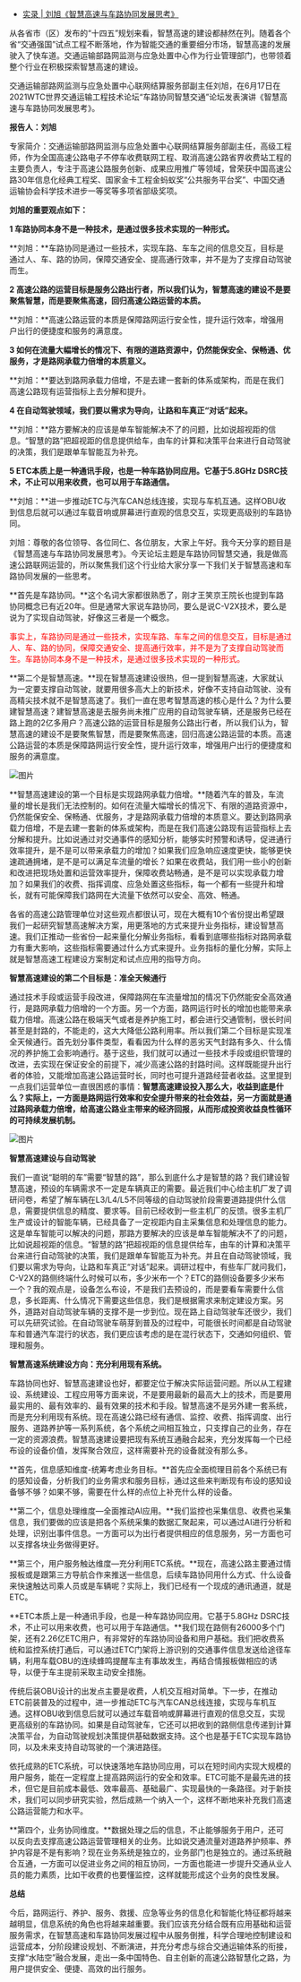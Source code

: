 - [实录 | 刘旭《智慧高速与车路协同发展思考》](https://mp.weixin.qq.com/s/Y6BsddYKlbA1nrOMQTkx1w)

从各省市（区）发布的“十四五”规划来看，智慧高速的建设都赫然在列。随着各个省“交通强国”试点工程不断落地，作为智能交通的重要细分市场，智慧高速的发展驶入了快车道。交通运输部路网监测与应急处置中心作为行业管理部门，也带领着整个行业在积极探索智慧高速的建设。

交通运输部路网监测与应急处置中心联网结算服务部副主任刘旭，在6月17日在2021WTC世界交通运输工程技术论坛“车路协同智慧交通”论坛发表演讲《智慧高速与车路协同发展思考》。

**报告人：刘旭**

专家简介：交通运输部路网监测与应急处置中心联网结算服务部副主任，高级工程师，作为全国高速公路电子不停车收费联网工程、取消高速公路省界收费站工程的主要负责人，专注于高速公路服务创新、成果应用推广等领域，曾荣获中国高速公路30年信息化经典工程奖、国家金卡工程金蚂蚁奖“公共服务平台奖”、中国交通运输协会科学技术进步一等奖等多项省部级奖项。

**刘旭的重要观点如下：**

**1 车路协同本身不是一种技术，是通过很多技术实现的一种形式。**

**刘旭：**车路协同是通过一些技术，实现车路、车车之间的信息交互，目标是通过人、车、路的协同，保障交通安全、提高通行效率，并不是为了支撑自动驾驶而生。

**2 高速公路的运营目标是服务公路出行者，所以我们认为，智慧高速的建设不是要聚焦智慧，而是要聚焦高速，回归高速公路运营的本质。**

**刘旭：**高速公路运营的本质是保障路网运行安全性，提升运行效率，增强用户出行的便捷度和服务的满意度。

**3 如何在流量大幅增长的情况下、有限的道路资源中，仍然能保安全、保畅通、优服务，才是路网承载力倍增的本质意义。**

**刘旭：**要达到路网承载力倍增，不是去建一套新的体系或架构，而是在我们高速公路现有运营指标上去分解和提升。

**4 在自动驾驶领域，我们要以需求为导向，让路和车真正“对话”起来。**

**刘旭：**路方要解决的应该是单车智能解决不了的问题，比如说超视距的信息。“智慧的路”把超视距的信息提供给车，由车的计算和决策平台来进行自动驾驶的决策，我们是跟单车智能互为补充。

**5 ETC本质上是一种通讯手段，也是一种车路协同应用。它基于5.8GHz DSRC技术，不止可以用来收费，也可以用于车路通信。**

**刘旭：**进一步推动ETC与汽车CAN总线连接，实现与车机互通。这样OBU收到信息后就可以通过车载音响或屏幕进行直观的信息交互，实现更高级别的车路协同。

刘旭：尊敬的各位领导、各位同仁、各位朋友，大家上午好。我今天分享的题目是《智慧高速与车路协同发展思考》。今天论坛主题是车路协同智慧交通，我是做高速公路联网运营的，所以聚焦我们这个行业给大家分享一下我们关于智慧高速和车路协同发展的一些思考。

**首先是车路协同。**这个名词大家都很熟悉了，刚才王笑京王院长也提到车路协同概念已有近20年。但是通常大家说车路协同，要么是说C-V2X技术，要么是说为了实现自动驾驶，好像这三者是一个概念。

<font color='red'>事实上，车路协同是通过一些技术，实现车路、车车之间的信息交互，目标是通过人、车、路的协同，保障交通安全、提高通行效率，并不是为了支撑自动驾驶而生。车路协同本身不是一种技术，是通过很多技术实现的一种形式。</font>

**第二个是智慧高速。**现在智慧高速建设很热，但一提到智慧高速，大家就认为一定要支撑自动驾驶，就要用很多高大上的新技术，好像不支持自动驾驶、没有高精尖技术就不是智慧高速了。我们一直在思考智慧高速的核心是什么？为什么要建智慧高速？建智慧高速是去服务尚未推广应用的自动驾驶车辆，还是服务已经在路上跑的2亿多用户？高速公路的运营目标是服务公路出行者，所以我们认为，智慧高速的建设不是要聚焦智慧，而是要聚焦高速，回归高速公路运营的本质。高速公路运营的本质是保障路网运行安全性，提升运行效率，增强用户出行的便捷度和服务的满意度。

![图片](https://mmbiz.qpic.cn/mmbiz_jpg/iaL0yMveAtSNatvPJmmRB9SDbsKjodYs4m9N439HCic9B8ngC5YibWicCiacRypmNNbcJ6EELPllKdguuY141GHficqA/640?wx_fmt=jpeg&tp=webp&wxfrom=5&wx_lazy=1&wx_co=1)

**智慧高速建设的第一个目标是实现路网承载力倍增。**随着汽车的普及，车流量的增长是我们无法控制的。如何在流量大幅增长的情况下、有限的道路资源中，仍然能保安全、保畅通、优服务，才是路网承载力倍增的本质意义。要达到路网承载力倍增，不是去建一套新的体系或架构，而是在我们高速公路现有运营指标上去分解和提升。比如说通过对交通事件的感知分析，能够实时预警和诱导，促进通行效率提升，是不是可以带来承载力的增加？如果我们应急响应速度更快，能够更快速疏通拥堵，是不是可以满足车流量的增长？如果在收费站，我们用一些小的创新和改进把现场处置和运营效率提升，保障收费站畅通，是不是可以实现承载力增加？如果我们的收费、指挥调度、应急处置这些指标，每一个都有一些提升和增长，就有可能保障我们路网在大流量下依然可以安全、高效、畅通。

各省的高速公路管理单位对这些观点都很认可，现在大概有10个省份提出希望跟我们一起研究智慧高速解决方案，用更落地的方式来提升业务指标，建设智慧高速。我们正推动一些省份一起来量化分解业务指标，看看到底哪些指标对路网承载力有重大影响，这些指标需要通过什么方式来提升。业务指标的量化分解，实际上就是智慧高速工程建设方案制定和试点应用的指导方向。

**智慧高速建设的第二个目标是：准全天候通行**

通过技术手段或运营手段改进，保障路网在车流量增加的情况下仍然能安全高效通行，是路网承载力倍增的一个方面。另一个方面，路网运行时长的增加也能带来承载力倍增。高速公路在极端天气或者是养护施工时，都会进行交通管制，很长时间甚至是封路的，不能走的，这大大降低公路利用率。所以我们第二个目标是实现准全天候通行。首先划分事件类型，看看因为什么样的恶劣天气封路有多久、什么情况的养护施工会影响通行。基于这些，我们就可以通过一些技术手段或组织管理的改进，去实现在保证安全的前提下，减少高速公路的封路时间。这样既能提升出行者的体验，又能增加高速公路运营时长，同时也可提升道路经营者收益。这里提到一点我们运营单位一直很困惑的事情：**智慧高速建设投入那么大，收益到底是什么？实际上，一方面是路网运行效率和安全提升带来的社会效益，另一方面就是通过路网承载力倍增，给高速公路业主带来的经济回报，从而形成投资收益良性循环的可持续发展机制。**

![图片](https://mmbiz.qpic.cn/mmbiz_jpg/iaL0yMveAtSNatvPJmmRB9SDbsKjodYs4zic4G0qVcNIYsTic5ic2iattibYEia9aJ2mOMaMFsvLOBlKwrVTwBlgbDXvg/640?wx_fmt=jpeg&tp=webp&wxfrom=5&wx_lazy=1&wx_co=1)

**智慧高速建设与自动驾驶**

我们一直说“聪明的车”需要“智慧的路”，那么到底什么才是智慧的路？我们建设智慧高速，预设的车辆需求不一定是车辆真正的需要。最近我们中心给主机厂发了调研问卷，希望了解车辆在L3/L4/L5不同等级的自动驾驶阶段需要道路提供什么信息，需要提供信息的精度、要求等。目前已经收到一些主机厂的反馈。很多主机厂生产或设计的智能车辆，已经具备了一定视距内自主采集信息和处理信息的能力。这是单车智能可以解决的问题，那路方要解决的应该是单车智能解决不了的问题，比如说超视距的信息。“智慧的路”把超视距的信息提供给车，由车的计算和决策平台来进行自动驾驶的决策，我们是跟单车智能互为补充。并且在自动驾驶领域，我们要以需求为导向，让路和车真正“对话”起来。调研过程中，有些车厂就问我们，C-V2X的路侧终端什么时候可以布，多少米布一个？ETC的路侧设备要多少米布一个？我的观点是，设备怎么布设，不是我们去预设的，而是要看车需要什么信息，多长距离、什么情况下需要这些信息，我们是根据需求来制定建设方案。另外，道路对自动驾驶车辆的支撑不是一步到位。现在路上自动驾驶车还很少，我们可以先研究试验。在自动驾驶车萌芽到普及的过程中，可能很长时间都是自动驾驶车和普通汽车混行的状态，我们更应该考虑的是在混行状态下，交通如何组织、管理和服务。

**智慧高速系统建设方向：充分利用现有系统。**

车路协同也好、智慧高速建设也好，都要定位于解决实际运营问题。所以从工程建设、系统建设、工程应用等方面来说，不是要用最新的最高大上的技术，而是要用最实用的、最有效率的、最有效果的技术和手段。智慧高速不是另外建一套系统，而是充分利用现有系统。现在高速公路已经有通信、监控、收费、指挥调度、出行服务、道路养护等一系列系统，各个系统之间相互独立，只支撑自己的业务，存在一定的资源浪费。智慧高速建设要把现有系统互通融合起来，充分发挥每一个已经布设的设备价值，发挥聚合效应，这样需要补充的设备就没有那么多。

**首先，信息感知维度-统筹考虑业务目标。**首先应全面梳理目前各个系统已有的感知设备，分析我们的业务需求和服务目标，通过这些来判断现有布设的感知设备够不够？如果不够，需要在什么样的点位上补充什么样的设备。

**第二个，信息处理维度—全面推动AI应用。**我们监控也采集信息、收费也采集信息，我们要做的应该是把各个系统采集的数据汇聚起来，可以通过AI进行分析和处理，识别出事件信息。一方面可以为出行者提供相应的信息服务，另一方面也可以支撑各块业务做得更好。

**第三个，用户服务触达维度—充分利用ETC系统。**现在，高速公路主要通过情报板或是跟第三方导航合作来推送一些信息，后续车路协同用什么方式、什么设备来快速触达司乘人员或是车辆呢？实际上，我们已经有一个现成的通讯通道，就是ETC。

**ETC本质上是一种通讯手段，也是一种车路协同应用。它基于5.8GHz DSRC技术，不止可以用来收费，也可以用于车路通信。**我们现在路侧有26000多个门架，还有2.26亿ETC用户，有非常好的车路协同设备和用户基础。我们把收费系统和监控系统打通后，可以通过ETC门架将上游识别的交通事件信息发送给途径车辆，利用车载OBU的连续蜂鸣提醒车主有事故发生，再结合情报板做相应的诱导，以便于车主提前采取主动安全措施。

传统后装OBU设计的出发点主要是收费，人机交互相对简单。下一步，在推动ETC前装普及的过程中，进一步推动ETC与汽车CAN总线连接，实现与车机互通。这样OBU收到信息后就可以通过车载音响或屏幕进行直观的信息交互，实现更高级别的车路协同。如果是自动驾驶车，它还可以把收到的路侧信息传递到计算决策平台，为自动驾驶规划决策提供基础数据支持。这个也是基于ETC实现车路协同，以及未来支持自动驾驶的一个演进路径。

依托成熟的ETC系统，可以快速落地车路协同应用，可以在短时间内实现大规模的用户服务，能在一定程度上提高路网运行的安全和效率。ETC可能不是最先进的技术，但它是目前成本最低、效率最高、基础最广、实现最快的一条路径。对于新技术，我们可以同步研究实验，然后成熟一个纳入一个，这样不断地来补充我们高速公路运营能力和水平。

**第四个，业务协同维度。**数据处理之后的信息，不止能够服务于用户，还可以反向去支撑高速公路运营管理相关的业务。比如说交通流量对道路养护频率、养护内容是不是有影响？现在业务系统是独立的，业务部门也是独立的。通过系统融合互通，一方面可以促进业务之间的相互协同，一方面也能进一步提升交通从业人员的能力素质，比如干收费的也要懂监控，这样就能形成这个业务的良性发展。



**总结**



今后，路网运行、养护、服务、救援、应急等业务的信息化和智能化特征都将越来越明显，信息系统的角色也将越来越重要。我们应该充分结合既有应用基础和运营服务需求，在智慧高速和车路协同发展过程中从服务倒推，科学合理地控制建设和运营成本，分阶段建设规划、不断演进，并充分考虑与综合交通运输体系的衔接，支撑“水陆空”融合发展，走出一条中国特色、自主创新的高速公路智慧化之路，为用户提供安全、便捷、高效的出行服务。